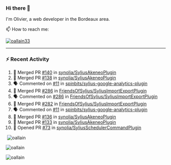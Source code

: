 ### Hi there 👋

I'm Olivier, a web developer in the Bordeaux area.

📫 How to reach me:

<p> <a href="https://twitter.com/oallain33" target="blank"><img src="https://img.shields.io/twitter/follow/oallain33?logo=twitter&style=for-the-badge" alt="oallain33" /></a> </p>

---

### :zap: Recent Activity

<!--START_SECTION:activity-->
1. 🎉 Merged PR [#140](https://github.com/synolia/SyliusAkeneoPlugin/pull/140) in [synolia/SyliusAkeneoPlugin](https://github.com/synolia/SyliusAkeneoPlugin)
2. 🎉 Merged PR [#138](https://github.com/synolia/SyliusAkeneoPlugin/pull/138) in [synolia/SyliusAkeneoPlugin](https://github.com/synolia/SyliusAkeneoPlugin)
3. 🗣 Commented on [#11](https://github.com/spinbits/sylius-google-analytics-plugin/issues/11) in [spinbits/sylius-google-analytics-plugin](https://github.com/spinbits/sylius-google-analytics-plugin)
4. 🎉 Merged PR [#286](https://github.com/FriendsOfSylius/SyliusImportExportPlugin/pull/286) in [FriendsOfSylius/SyliusImportExportPlugin](https://github.com/FriendsOfSylius/SyliusImportExportPlugin)
5. 🗣 Commented on [#286](https://github.com/FriendsOfSylius/SyliusImportExportPlugin/issues/286) in [FriendsOfSylius/SyliusImportExportPlugin](https://github.com/FriendsOfSylius/SyliusImportExportPlugin)
6. 🎉 Merged PR [#282](https://github.com/FriendsOfSylius/SyliusImportExportPlugin/pull/282) in [FriendsOfSylius/SyliusImportExportPlugin](https://github.com/FriendsOfSylius/SyliusImportExportPlugin)
7. 🗣 Commented on [#11](https://github.com/spinbits/sylius-google-analytics-plugin/issues/11) in [spinbits/sylius-google-analytics-plugin](https://github.com/spinbits/sylius-google-analytics-plugin)
8. 🎉 Merged PR [#136](https://github.com/synolia/SyliusAkeneoPlugin/pull/136) in [synolia/SyliusAkeneoPlugin](https://github.com/synolia/SyliusAkeneoPlugin)
9. 🎉 Merged PR [#133](https://github.com/synolia/SyliusAkeneoPlugin/pull/133) in [synolia/SyliusAkeneoPlugin](https://github.com/synolia/SyliusAkeneoPlugin)
10. 💪 Opened PR [#73](https://github.com/synolia/SyliusSchedulerCommandPlugin/pull/73) in [synolia/SyliusSchedulerCommandPlugin](https://github.com/synolia/SyliusSchedulerCommandPlugin)
<!--END_SECTION:activity-->

<p>&nbsp;<img align="center" src="https://github-readme-stats.vercel.app/api?username=oallain&show_icons=true&locale=en" alt="oallain" /></p>

<p><img align="center" src="https://github-readme-streak-stats.herokuapp.com/?user=oallain&" alt="oallain" /></p>

<p><img src="https://github-readme-stats.vercel.app/api/top-langs?username=oallain&show_icons=true&locale=en&layout=compact" alt="oallain" /></p>
